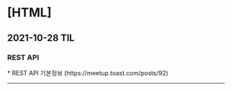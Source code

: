 <h1>[HTML]</h1>
<h2>2021-10-28 TIL</h2>
<h3>REST API</h3>
* REST API 기본정보 (https://meetup.toast.com/posts/92)<br/>
<hr/>
